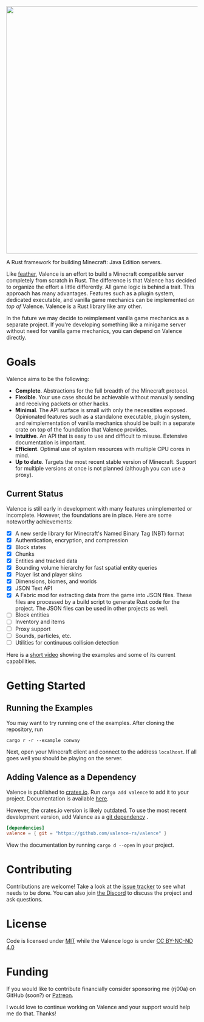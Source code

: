 <img src="assets/logo-full.svg" width="650">

A Rust framework for building Minecraft: Java Edition servers.

Like [feather](https://github.com/feather-rs/feather), Valence is an effort to build a Minecraft compatible server completely from scratch in Rust. The difference is that Valence has decided to organize the effort a little differently. All game logic is behind a trait. This approach has many advantages. Features such as a plugin system, dedicated executable, and vanilla game mechanics can be implemented _on top of_ Valence. Valence is a Rust library like any other.

In the future we may decide to reimplement vanilla game mechanics as a separate project. If you're developing something like a minigame server without need for vanilla game mechanics, you can depend on Valence directly.

# Goals

Valence aims to be the following:

* **Complete**. Abstractions for the full breadth of the Minecraft protocol.
* **Flexible**. Your use case should be achievable without manually sending and receiving packets or other hacks.
* **Minimal**. The API surface is small with only the necessities exposed. Opinionated features such as a
  standalone executable, plugin system, and reimplementation of vanilla mechanics should be built in a separate crate on
  top of the foundation that Valence provides.
* **Intuitive**. An API that is easy to use and difficult to misuse. Extensive documentation is important.
* **Efficient**. Optimal use of system resources with multiple CPU cores in mind.
* **Up to date**. Targets the most recent stable version of Minecraft. Support for multiple versions at once is not
  planned (although you can use a proxy).

## Current Status

Valence is still early in development with many features unimplemented or incomplete. However, the foundations are in
place. Here are some noteworthy achievements:

- [x] A new serde library for Minecraft's Named Binary Tag (NBT) format
- [x] Authentication, encryption, and compression
- [x] Block states
- [x] Chunks
- [x] Entities and tracked data
- [x] Bounding volume hierarchy for fast spatial entity queries
- [x] Player list and player skins
- [x] Dimensions, biomes, and worlds
- [x] JSON Text API
- [x] A Fabric mod for extracting data from the game into JSON files. These files are processed by a build script to
  generate Rust code for the project. The JSON files can be used in other projects as well.
- [ ] Block entities
- [ ] Inventory and items
- [ ] Proxy support
- [ ] Sounds, particles, etc.
- [ ] Utilities for continuous collision detection

Here is a [short video](https://www.youtube.com/watch?v=6P072lKE01s) showing the examples and some of its current
capabilities.

# Getting Started

## Running the Examples

You may want to try running one of the examples. After cloning the repository, run

```shell
cargo r -r --example conway
```

Next, open your Minecraft client and connect to the address `localhost`.
If all goes well you should be playing on the server.

## Adding Valence as a Dependency

Valence is published to [crates.io](https://crates.io/crates/valence). Run `cargo add valence` to add it to your
project. Documentation is available [here](https://docs.rs/valence/latest/valence/).

However, the crates.io version is likely outdated. To use the most recent development version, add Valence as a
[git dependency](https://doc.rust-lang.org/cargo/reference/specifying-dependencies.html#specifying-dependencies-from-git-repositories)
.

```toml
[dependencies]
valence = { git = "https://github.com/valence-rs/valence" }
```

View the documentation by running `cargo d --open` in your project.

# Contributing

Contributions are welcome! Take a look at the [issue tracker](https://github.com/rj00a/valence/issues) to see what needs
to be done. You can also join [the Discord](https://discord.gg/8Fqqy9XrYb) to discuss the project and ask questions.

# License

Code is licensed under [MIT](https://opensource.org/licenses/MIT) while the Valence logo is
under [CC BY-NC-ND 4.0](https://creativecommons.org/licenses/by-nc-nd/4.0/)

# Funding

If you would like to contribute financially consider sponsoring me (rj00a) on GitHub (soon?)
or [Patreon](https://www.patreon.com/rj00a).

I would love to continue working on Valence and your support would help me do that. Thanks!

